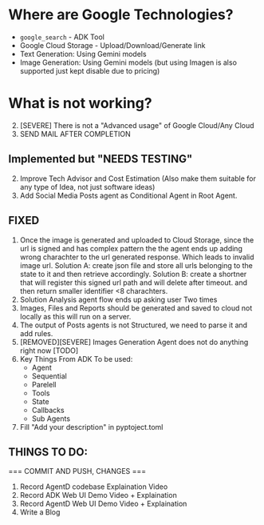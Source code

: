 # Where are Google Technologies?

- `google_search` - ADK Tool
- Google Cloud Storage - Upload/Download/Generate link
- Text Generation: Using Gemini models
- Image Generation: Using Gemini models (but using Imagen is also supported just kept disable due to pricing)


# What is not working?
2. [SEVERE] There is not a "Advanced usage" of Google Cloud/Any Cloud
3. SEND MAIL AFTER COMPLETION


## Implemented but "NEEDS TESTING"
<!--  -->
2. Improve Tech Advisor and Cost Estimation (Also make them suitable for any type of Idea, not just software ideas)
3. Add Social Media Posts agent as Conditional Agent in Root Agent.

## FIXED

1. Once the image is generated and uploaded to Cloud Storage, since the url is signed and has complex pattern the
   the agent ends up adding wrong charachter to the url generated response. Which leads to invalid image url.
   Solution A: create json file and store all urls belonging to the state to it and then retrieve accordingly.
   Solution B: create a shortner that will register this signed url path and will delete after timeout. and then return smaller identifier <8 charachters.
1. Solution Analysis agent flow ends up asking user Two times
3. Images, Files and Reports should be generated and saved to cloud not locally as this will run on a server.
4. The output of Posts agents is not Structured, we need to parse it and add rules.
5. [REMOVED][SEVERE] Images Generation Agent does not do anything right now [TODO]
6. Key Things From ADK To be used:
    - Agent
    - Sequential
    - Parelell
    - Tools
    - State
    - Callbacks
    - Sub Agents
7. Fill "Add your description" in pyptoject.toml




## THINGS TO DO:
=== COMMIT AND PUSH, CHANGES ===
1. Record AgentD codebase Explaination Video
2. Record ADK Web UI Demo Video + Explaination
3. Record AgentD Web UI Demo Video + Explaination
4. Write a Blog